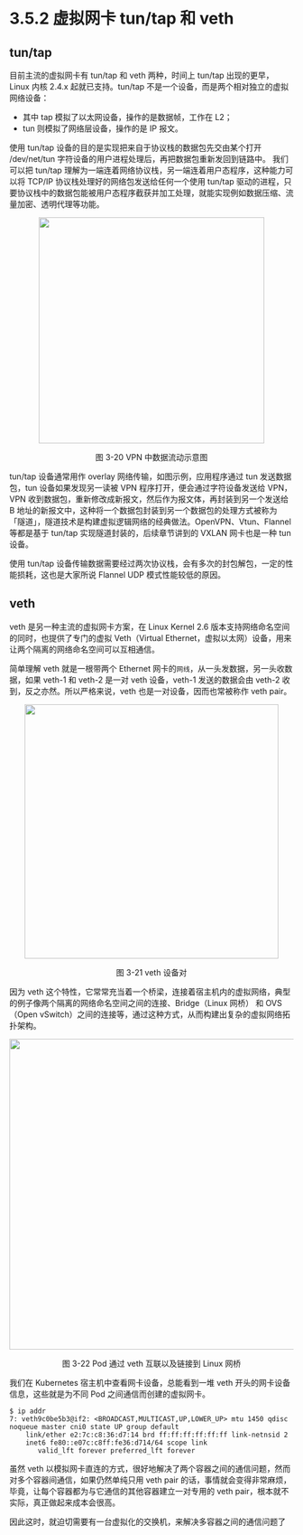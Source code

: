 # 3.5.2 虚拟网卡 tun/tap 和 veth

## tun/tap

目前主流的虚拟网卡有 tun/tap 和 veth 两种，时间上 tun/tap 出现的更早，Linux 内核 2.4.x 起就已支持。tun/tap 不是一个设备，而是两个相对独立的虚拟网络设备：
- 其中 tap 模拟了以太网设备，操作的是数据帧，工作在 L2；
- tun 则模拟了网络层设备，操作的是 IP 报文。

使用 tun/tap 设备的目的是实现把来自于协议栈的数据包先交由某个打开 /dev/net/tun 字符设备的用户进程处理后，再把数据包重新发回到链路中。
我们可以把 tun/tap 理解为一端连着网络协议栈，另一端连着用户态程序，这种能力可以将 TCP/IP 协议栈处理好的网络包发送给任何一个使用 tun/tap 驱动的进程，只要协议栈中的数据包能被用户态程序截获并加工处理，就能实现例如数据压缩、流量加密、透明代理等功能。

<div  align="center">
	<img src="../assets/tun.svg" width = "400"  align=center />
	<p>图 3-20 VPN 中数据流动示意图</p>
</div>

tun/tap 设备通常用作 overlay 网络传输，如图示例，应用程序通过 tun 发送数据包，tun 设备如果发现另一读被 VPN 程序打开，便会通过字符设备发送给 VPN，VPN 收到数据包，重新修改成新报文，然后作为报文体，再封装到另一个发送给 B 地址的新报文中，这种将一个数据包封装到另一个数据包的处理方式被称为 「隧道」，隧道技术是构建虚拟逻辑网络的经典做法。OpenVPN、Vtun、Flannel 等都是基于 tun/tap 实现隧道封装的，后续章节讲到的 VXLAN 网卡也是一种 tun 设备。

使用 tun/tap 设备传输数据需要经过两次协议栈，会有多次的封包解包，一定的性能损耗，这也是大家所说 Flannel UDP 模式性能较低的原因。

## veth

veth 是另一种主流的虚拟网卡方案，在 Linux Kernel 2.6 版本支持网络命名空间的同时，也提供了专门的虚拟 Veth（Virtual Ethernet，虚拟以太网）设备，用来让两个隔离的网络命名空间可以互相通信。

简单理解 veth 就是一根带两个 Ethernet 网卡的`网线`，从一头发数据，另一头收数据，如果 veth-1 和 veth-2 是一对 veth 设备，veth-1 发送的数据会由 veth-2 收到，反之亦然。所以严格来说，veth 也是一对设备，因而也常被称作 veth pair。

<div  align="center">
	<img src="../assets/veth.svg" width = "450"  align=center />
	<p>图 3-21 veth 设备对</p>
</div>

因为 veth 这个特性，它常常充当着一个桥梁，连接着宿主机内的虚拟网络，典型的例子像两个隔离的网络命名空间之间的连接、Bridge（Linux 网桥） 和 OVS （Open vSwitch）之间的连接等，通过这种方式，从而构建出复杂的虚拟网络拓扑架构。

<div  align="center">
	<img src="../assets/cni0.svg" width = "550"  align=center />
	<p>图 3-22 Pod 通过 veth 互联以及链接到 Linux 网桥</p>
</div>

我们在 Kubernetes 宿主机中查看网卡设备，总能看到一堆 veth 开头的网卡设备信息，这些就是为不同 Pod 之间通信而创建的虚拟网卡。

```plain
$ ip addr
7: veth9c0be5b3@if2: <BROADCAST,MULTICAST,UP,LOWER_UP> mtu 1450 qdisc noqueue master cni0 state UP group default 
    link/ether e2:7c:c8:36:d7:14 brd ff:ff:ff:ff:ff:ff link-netnsid 2
    inet6 fe80::e07c:c8ff:fe36:d714/64 scope link 
       valid_lft forever preferred_lft forever
```

虽然 veth 以模拟网卡直连的方式，很好地解决了两个容器之间的通信问题，然而对多个容器间通信，如果仍然单纯只用 veth pair 的话，事情就会变得非常麻烦，毕竟，让每个容器都为与它通信的其他容器建立一对专用的 veth pair，根本就不实际，真正做起来成本会很高。

因此这时，就迫切需要有一台虚拟化的交换机，来解决多容器之间的通信问题了
